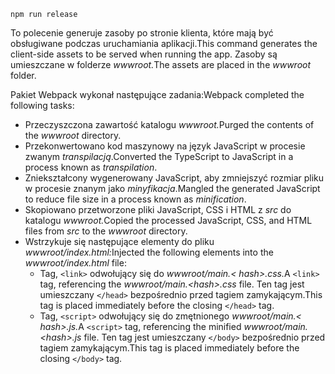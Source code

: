 ```console
npm run release
```

<span data-ttu-id="55783-101">To polecenie generuje zasoby po stronie klienta, które mają być obsługiwane podczas uruchamiania aplikacji.</span><span class="sxs-lookup"><span data-stu-id="55783-101">This command generates the client-side assets to be served when running the app.</span></span> <span data-ttu-id="55783-102">Zasoby są umieszczane w folderze *wwwroot.*</span><span class="sxs-lookup"><span data-stu-id="55783-102">The assets are placed in the *wwwroot* folder.</span></span>

<span data-ttu-id="55783-103">Pakiet Webpack wykonał następujące zadania:</span><span class="sxs-lookup"><span data-stu-id="55783-103">Webpack completed the following tasks:</span></span>

* <span data-ttu-id="55783-104">Przeczyszczona zawartość katalogu *wwwroot.*</span><span class="sxs-lookup"><span data-stu-id="55783-104">Purged the contents of the *wwwroot* directory.</span></span>
* <span data-ttu-id="55783-105">Przekonwertowano kod maszynowy na język JavaScript w procesie zwanym *transpilacją*.</span><span class="sxs-lookup"><span data-stu-id="55783-105">Converted the TypeScript to JavaScript in a process known as *transpilation*.</span></span>
* <span data-ttu-id="55783-106">Zniekształcony wygenerowany JavaScript, aby zmniejszyć rozmiar pliku w procesie znanym jako *minyfikacja*.</span><span class="sxs-lookup"><span data-stu-id="55783-106">Mangled the generated JavaScript to reduce file size in a process known as *minification*.</span></span>
* <span data-ttu-id="55783-107">Skopiowano przetworzone pliki JavaScript, CSS i HTML z *src* do katalogu *wwwroot.*</span><span class="sxs-lookup"><span data-stu-id="55783-107">Copied the processed JavaScript, CSS, and HTML files from *src* to the *wwwroot* directory.</span></span>
* <span data-ttu-id="55783-108">Wstrzykuje się następujące elementy do pliku *wwwroot/index.html:*</span><span class="sxs-lookup"><span data-stu-id="55783-108">Injected the following elements into the *wwwroot/index.html* file:</span></span>
  * <span data-ttu-id="55783-109">Tag, `<link>` odwołujący się do *wwwroot/main.\< hash\>.css.*</span><span class="sxs-lookup"><span data-stu-id="55783-109">A `<link>` tag, referencing the *wwwroot/main.\<hash\>.css* file.</span></span> <span data-ttu-id="55783-110">Ten tag jest umieszczany `</head>` bezpośrednio przed tagiem zamykającym.</span><span class="sxs-lookup"><span data-stu-id="55783-110">This tag is placed immediately before the closing `</head>` tag.</span></span>
  * <span data-ttu-id="55783-111">Tag, `<script>` odwołujący się do zmętnionego *wwwroot/main.\< hash\>.js.*</span><span class="sxs-lookup"><span data-stu-id="55783-111">A `<script>` tag, referencing the minified *wwwroot/main.\<hash\>.js* file.</span></span> <span data-ttu-id="55783-112">Ten tag jest umieszczany `</body>` bezpośrednio przed tagiem zamykającym.</span><span class="sxs-lookup"><span data-stu-id="55783-112">This tag is placed immediately before the closing `</body>` tag.</span></span>